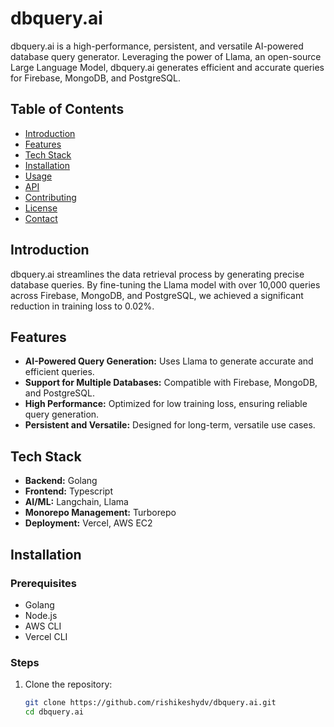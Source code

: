 # dbquery.ai

dbquery.ai is a high-performance, persistent, and versatile AI-powered database query generator. Leveraging the power of Llama, an open-source Large Language Model, dbquery.ai generates efficient and accurate queries for Firebase, MongoDB, and PostgreSQL.

## Table of Contents

- [Introduction](#introduction)
- [Features](#features)
- [Tech Stack](#tech-stack)
- [Installation](#installation)
- [Usage](#usage)
- [API](#api)
- [Contributing](#contributing)
- [License](#license)
- [Contact](#contact)

## Introduction

dbquery.ai streamlines the data retrieval process by generating precise database queries. By fine-tuning the Llama model with over 10,000 queries across Firebase, MongoDB, and PostgreSQL, we achieved a significant reduction in training loss to 0.02%.

## Features

- **AI-Powered Query Generation:** Uses Llama to generate accurate and efficient queries.
- **Support for Multiple Databases:** Compatible with Firebase, MongoDB, and PostgreSQL.
- **High Performance:** Optimized for low training loss, ensuring reliable query generation.
- **Persistent and Versatile:** Designed for long-term, versatile use cases.

## Tech Stack

- **Backend:** Golang
- **Frontend:** Typescript
- **AI/ML:** Langchain, Llama
- **Monorepo Management:** Turborepo
- **Deployment:** Vercel, AWS EC2

## Installation

### Prerequisites

- Golang
- Node.js
- AWS CLI
- Vercel CLI

### Steps

1. Clone the repository:
   ```sh
   git clone https://github.com/rishikeshydv/dbquery.ai.git
   cd dbquery.ai
